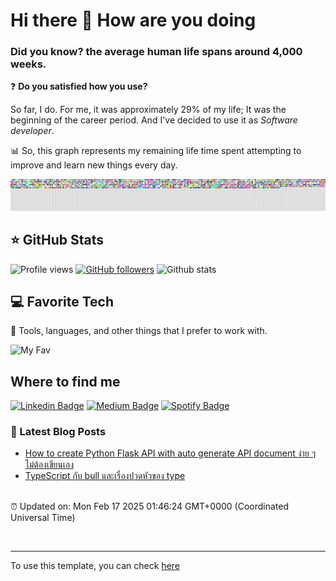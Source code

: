 # Hi there 👋 How are you doing

### Did you know? the average human life spans around 4,000 weeks.
❓ **Do you satisfied how you use?**

So far, I do. For me, it was approximately 29% of my life; It was the beginning of the career period. And I've decided to use it as *Software developer*. 

📊 So, this graph represents my remaining life time spent attempting to improve and learn new things every day.

![weekchart.png](assets/weekchart.png)

## ⭐️ GitHub Stats
![Profile views](https://komarev.com/ghpvc/?username=lrisia&color=orange)
[![GitHub followers](https://img.shields.io/github/followers/lrisia?style=social&label=Follower)](https://github.com/lrisia/lrisia)
![Github stats](https://pixel-profile.vercel.app/api/github-stats?username=lrisia&theme=summer&pixelate_avatar=false&screen_effect=true)

## 💻 Favorite Tech
🔬 Tools, languages, and other things that I prefer to work with.

![My Fav](https://skillicons.dev/icons?i=nodejs,ts,python,mongo,mysql,tailwind,docker,git,postman,vscode,discord)

## Where to find me
[![Linkedin Badge](https://img.shields.io/badge/-linkedin-0072b1?style=flat&labelColor=0072b1&logo=Linkedin)](https://www.linkedin.com/in/irisia)
[![Medium Badge](https://img.shields.io/badge/-medium-000000?style=flat&labelColor=000000&logo=Medium)](https://medium.com/@iricea)
[![Spotify Badge](https://img.shields.io/badge/Spotify-1ED760?&style=flat&logo=spotify&logoColor=white)](https://open.spotify.com/user/wu6s8uphlppuab55xm340xa2p)

### 📝 Latest Blog Posts

<!-- BLOG:START -->
<!-- MEDIUM:START -->
- [How to create Python Flask API with auto generate API document ง่าย ๆ ไม่ต้องเขียนเอง](https://iricea.medium.com/how-to-create-python-flask-api-with-auto-generate-api-document-%E0%B8%87%E0%B9%88%E0%B8%B2%E0%B8%A2-%E0%B9%86-%E0%B9%84%E0%B8%A1%E0%B9%88%E0%B8%95%E0%B9%89%E0%B8%AD%E0%B8%87%E0%B9%80%E0%B8%82%E0%B8%B5%E0%B8%A2%E0%B8%99%E0%B9%80%E0%B8%AD%E0%B8%87-4f01451ff2f7?source=rss-ac050ee7629f------2)
- [TypeScript กับ bull และเรื่องปวดหัวของ type](https://iricea.medium.com/typescript-%E0%B8%81%E0%B8%B1%E0%B8%9A-bull-%E0%B9%81%E0%B8%A5%E0%B8%B0%E0%B9%80%E0%B8%A3%E0%B8%B7%E0%B9%88%E0%B8%AD%E0%B8%87%E0%B8%9B%E0%B8%A7%E0%B8%94%E0%B8%AB%E0%B8%B1%E0%B8%A7%E0%B8%82%E0%B8%AD%E0%B8%87-type-c5aac350e39e?source=rss-ac050ee7629f------2)
<!-- MEDIUM:END -->
<!-- BLOG:END -->

<br>
⏰ Updated on: Mon Feb 17 2025 01:46:24 GMT+0000 (Coordinated Universal Time)

<br><hr>

To use this template, you can check [here](docs/SETUP_INSTRUCTION.md)
